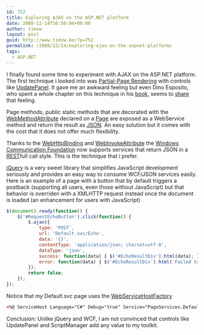 ```yaml
---
id: 752
title: Exploring AJAX on the ASP.NET platform
date: 2008-12-14T16:50:04+00:00
author: timvw
layout: post
guid: http://www.timvw.be/?p=752
permalink: /2008/12/14/exploring-ajax-on-the-aspnet-platform/
tags:
  - ASP.NET
---
```

I finally found some time to experiment with AJAX on the ASP.NET platform. The first technique i looked into was [Partial-Page Rendering](http://msdn.microsoft.com/en-us/library/bb386573.aspx) with controls like [UpdatePanel](http://msdn.microsoft.com/en-us/library/bb386454.aspx). It gave me an awkward feeling but even Dino Esposito, who spent a whole chapter on this technique in his [book](http://www.amazon.com/Programming-Microsoft-ASP-NET-Dino-Esposito/dp/0735625271), seems to [share](http://weblogs.asp.net/despos/archive/2007/09/19/partial-rendering-misses-ajax-architectural-points.aspx) that feeling.

Page methods, public static methods that are decorated with the [WebMethodAttribute](http://msdn.microsoft.com/en-us/library/system.web.services.webmethodattribute.aspx) declared on a [Page](http://msdn.microsoft.com/en-us/library/system.web.ui.page.aspx) are exposed as a WebService method and return the result as [JSON](http://www.json.org/). An easy solution but it comes with the cost that it does not offer much flexibility.

Thanks to the [WebHttpBinding](http://msdn.microsoft.com/en-us/library/system.servicemodel.webhttpbinding.aspx) and [WebInvokeAttribute](http://msdn.microsoft.com/en-us/library/system.servicemodel.web.webinvokeattribute.aspx) the [Windows Communication Foundation](http://msdn.microsoft.com/en-us/library/ms735119.aspx) now supports services that return JSON in a [REST](http://en.wikipedia.org/wiki/Representational_State_Transfer)full call style. This is the technique that i prefer.

[jQuery](http://jquery.com/) is a very sweet library that simplifies JavaScript development seriously and provides an easy way to consume WCF/JSON services easily. Here is an example of a page with a button that by default triggers a postback (supporting all users, even those without JavaScript) but that behavior is overriden with a XMLHTTP request instead once the document is loaded (an enhancement for users with JavaScript)

```javascript
$(document).ready(function() {
	$('#RequestEchoButton').click(function() {
		$.ajax({
			type: 'POST',
			url: 'Default.svc/Echo',
			data: '{}',
			contentType: 'application/json; charset=utf-8',
			dataType: 'json',
			success: function(data) { $('#EchoResultDiv').html(data); },
			error: function(data) { $('#EchoResultDiv').html('Failed to request Echo.'); }
		});
		return false;
	});
});
```

Notice that my Default.svc page uses the [WebServiceHostFactory](http://msdn.microsoft.com/en-us/library/system.servicemodel.activation.webservicehostfactory.aspx)

```xml
<%@ ServiceHost Language="C#" Debug="true" Service="PageServices.Default" Factory="System.ServiceModel.Activation.WebServiceHostFactory" %>
```

Conclusion: Unlike jQuery and WCF, I am not convinced that controls like UpdatePanel and ScriptManager add any value to my toolkit.
